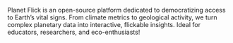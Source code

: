 Planet Flick is an open-source platform dedicated to democratizing access to Earth’s vital signs. From climate metrics to geological activity, we turn complex planetary data into interactive, flickable insights. Ideal for educators, researchers, and eco-enthusiasts!
<!--
**Planetflicks/planetflicks** is a ✨ _special_ ✨ repository because its `README.md` (this file) appears on your GitHub profile.

Here are some ideas to get you started:

- 🔭 I’m currently working on ...
- 🌱 I’m currently learning ...
- 👯 I’m looking to collaborate on ...
- 🤔 I’m looking for help with ...
- 💬 Ask me about ...
- 📫 How to reach me: ...
- 😄 Pronouns: ...
- ⚡ Fun fact: ...
-->
